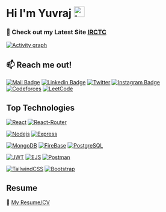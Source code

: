 # Hi I'm Yuvraj <img src="https://user-images.githubusercontent.com/1303154/88677602-1635ba80-d120-11ea-84d8-d263ba5fc3c0.gif" width="28px" height="28px" alt="hi">

### 🚀 Check out my Latest Site [IRCTC](https://travel-booking-c3dc1.web.app/) 


[![Activity graph](http://github-profile-summary-cards.vercel.app/api/cards/profile-details?username=Yuvraj049&theme=transparent)](https://github.com/Yuvraj049/)


## :mailbox: Reach me out!

[![Mail Badge](https://img.shields.io/badge/-Yuvraj-c0392b?style=flat&labelColor=c0392b&logo=gmail&logoColor=white)](mailto:yvc3094@gmail.com)
[![Linkedin Badge](https://img.shields.io/badge/-Yuvraj_Chaudhari-0e76a8?style=flat&labelColor=0e76a8&logo=linkedin&logoColor=white)](https://www.linkedin.com/in/-yuvrajchaudhari-/) 
[![Twitter](https://img.shields.io/twitter/url/https/twitter.com/cloudposse.svg?style=social&label=%20%40Yuvraj)](https://twitter.com/yuvraj_4903)
[![Instagram Badge](https://img.shields.io/badge/-@Yuvraj-e84393?style=flat&labelColor=e84393&logo=instagram&logoColor=white)](https://instagram.com/yuvraj._.49) 
[![Codeforces](https://badges.joonhyung.xyz/codeforces/Yuvraj_003.svg)](https://codeforces.com/profile/Yuvraj_003)
[![LeetCode](https://img.shields.io/badge/LeetCode-000000?style=flat&logo=LeetCode&logoColor=#d16c06)](https://leetcode.com/u/yvc3094/)


## Top Technologies

<!-- TODO: Make technologies links takes you to repositories -->

[![React](https://img.shields.io/badge/-React-61DBFB?style=for-the-badge&labelColor=black&logo=react&logoColor=61DBFB)](#)
[![React-Router](https://img.shields.io/badge/React%20Router-CA4245.svg?style=for-the-badge&labelColor=black&logo=React-Router&logoColor=CA4245)](#)

[![Nodejs](https://img.shields.io/badge/-Nodejs-3C873A?style=for-the-badge&labelColor=black&logo=node.js&logoColor=3C873A)](#)
[![Express](https://img.shields.io/badge/Express-white.svg?style=for-the-badge&labelColor=black&logo=Express&logoColor=white)](#)

[![MongoDB](https://img.shields.io/badge/MongoDB-47A248.svg?style=for-the-badge&labelColor=black&logo=MongoDB&logoColor=47A248)](#)
[![FireBase](https://img.shields.io/badge/Firebase-FFCA28.svg?style=for-the-badge&labelColor=black&logo=Firebase&logoColor=FFCA28)](#)
[![PostgreSQL](https://img.shields.io/badge/PostgreSQL-4169E1.svg?style=for-the-badge&labelColor=black&logo=PostgreSQL&logoColor=4169E1)](#)

[![JWT](https://img.shields.io/badge/JWT-black?style=for-the-badge&logo=JSON%20web%20tokens)](#)
[![EJS](https://img.shields.io/badge/EJS-B4CA65.svg?style=for-the-badge&logo=EJS&labelColor=black&logoColor=B4CA65)](#)
[![Postman](https://img.shields.io/badge/Postman-FF6C37.svg?style=for-the-badge&logo=Postman&logoColor=FF6C37&labelColor=black)](#)

[![TailwindCSS](https://img.shields.io/badge/Tailwind-06B6D4.svg?style=for-the-badge&logo=Tailwind-CSS&logoColor=white&labelColor=black&logoColor=06B6D4)](#)
[![Bootstrap](https://img.shields.io/badge/Bootstrap-7952B3.svg?style=for-the-badge&logo=Bootstrap&logoColor=7952B3&labelColor=black)](#)


## Resume
:paperclip: [My Resume/CV](https://github.com/Yuvraj049/Yuvraj049/blob/main/resumes/Yuvraj%20Chaudhari.pdf)

<!-- ## Top Languages:

![Top Languages](https://github-readme-stats.vercel.app/api/top-langs/?username=Yuvraj049&show_icons=true&theme=transparent&layout=donut) -->

<!-- ## Github Stats

![Ipenywis's github stats](https://github-readme-stats.vercel.app/api?username=Yuvraj049&count_private=true&theme=tokyonight&hide=contribs,prs) -->


